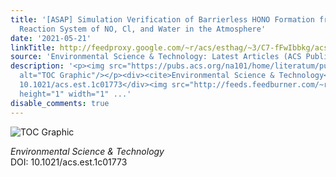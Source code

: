 ```yaml
---
title: '[ASAP] Simulation Verification of Barrierless HONO Formation from the Oxidation
  Reaction System of NO, Cl, and Water in the Atmosphere'
date: '2021-05-21'
linkTitle: http://feedproxy.google.com/~r/acs/esthag/~3/C7-fFwIbbkg/acs.est.1c01773
source: 'Environmental Science & Technology: Latest Articles (ACS Publications)'
description: '<p><img src="https://pubs.acs.org/na101/home/literatum/publisher/achs/journals/content/esthag/0/esthag.ahead-of-print/acs.est.1c01773/20210521/images/medium/es1c01773_0006.gif"
  alt="TOC Graphic"/></p><div><cite>Environmental Science & Technology</cite></div><div>DOI:
  10.1021/acs.est.1c01773</div><img src="http://feeds.feedburner.com/~r/acs/esthag/~4/C7-fFwIbbkg"
  height="1" width="1" ...'
disable_comments: true
---
```

<p><img src="https://pubs.acs.org/na101/home/literatum/publisher/achs/journals/content/esthag/0/esthag.ahead-of-print/acs.est.1c01773/20210521/images/medium/es1c01773_0006.gif" alt="TOC Graphic"/></p><div><cite>Environmental Science & Technology</cite></div><div>DOI: 10.1021/acs.est.1c01773</div><img src="http://feeds.feedburner.com/~r/acs/esthag/~4/C7-fFwIbbkg" height="1" width="1" ...
